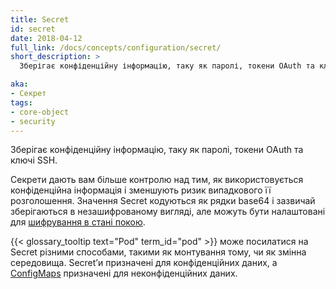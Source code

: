```yaml
---
title: Secret
id: secret
date: 2018-04-12
full_link: /docs/concepts/configuration/secret/
short_description: >
  Зберігає конфіденційну інформацію, таку як паролі, токени OAuth та ключі SSH.

aka:
- Секрет
tags:
- core-object
- security
---
```


Зберігає конфіденційну інформацію, таку як паролі, токени OAuth та ключі SSH.

<!--more-->

Секрети дають вам більше контролю над тим, як використовується конфіденційна інформація і зменшують ризик випадкового її розголошення. Значення Secret кодуються як рядки base64 і зазвичай зберігаються в незашифрованому вигляді, але можуть бути налаштовані для [шифрування в стані покою](/docs/tasks/administer-cluster/encrypt-data/#ensure-all-secrets-are-encrypted).

{{< glossary_tooltip text="Pod" term_id="pod" >}} може посилатися на Secret різними способами, такими як монтування тому, чи як змінна середовища. Secretʼи призначені для конфіденційних даних, а [ConfigMaps](/docs/tasks/configure-pod-container/configure-pod-configmap/) призначені для неконфіденційних даних.
